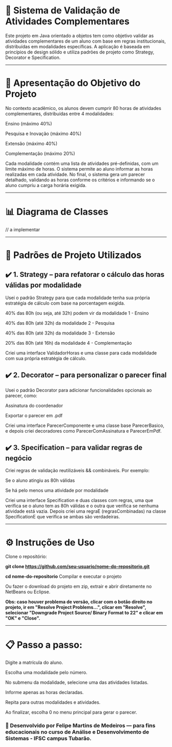 # 📌 Sistema de Validação de Atividades Complementares #

Este projeto em Java orientado a objetos tem como objetivo validar as atividades complementares de um aluno com base em regras institucionais, distribuídas em modalidades específicas. A aplicação é baseada em princípios de design sólido e utiliza padrões de projeto como Strategy, Decorator e Specification.

---

# 🚀 Apresentação do Objetivo do Projeto

No contexto acadêmico, os alunos devem cumprir 80 horas de atividades complementares, distribuídas entre 4 modalidades:

Ensino (máximo 40%)

Pesquisa e Inovação (máximo 40%)

Extensão (máximo 40%)

Complementação (máximo 20%)

Cada modalidade contém uma lista de atividades pré-definidas, com um limite máximo de horas. O sistema permite ao aluno informar as horas realizadas em cada atividade. No final, o sistema gera um parecer detalhado, validando as horas conforme os critérios e informando se o aluno cumpriu a carga horária exigida.

---

# 📊 Diagrama de Classes

// a implementar

---

# 📌 Padrões de Projeto Utilizados

## ✔️ 1. Strategy – para refatorar o cálculo das horas válidas por modalidade
Usei o padrão Strategy para que cada modalidade tenha sua própria estratégia de cálculo com base na porcentagem exigida.

40% das 80h (ou seja, até 32h) podem vir da modalidade 1 - Ensino

40% das 80h (até 32h) da modalidade 2 - Pesquisa

40% das 80h (até 32h) da modalidade 3 - Extensão

20% das 80h (até 16h) da modalidade 4 - Complementação

Criei uma interface ValidadorHoras e uma classe para cada modalidade com sua própria estratégia de cálculo.

## ✔️ 2. Decorator – para personalizar o parecer final
Usei o padrão Decorator para adicionar funcionalidades opcionais ao parecer, como:

Assinatura do coordenador

Exportar o parecer em .pdf

Criei uma interface ParecerComponente e uma classe base ParecerBasico, 
e depois criei decoradores como ParecerComAssinatura e ParecerEmPdf.

## ✔️ 3. Specification – para validar regras de negócio
Criei regras de validação reutilizáveis && combináveis. Por exemplo:

Se o aluno atingiu as 80h válidas

Se há pelo menos uma atividade por modalidade

Criei uma interface Specification e duas classes com regras, uma que verifica se o aluno tem
as 80h válidas e o outra que verifica se nenhuma atividade está vazia. Depois criei uma 
regraE (regrasCombinadas) na classe SpecificationE que verifica se ambas são verdadeiras.

---

# ⚙️ Instruções de Uso

Clone o repositório:

**git clone https://github.com/seu-usuario/nome-do-repositorio.git**

**cd nome-do-repositorio**
Compilar e executar o projeto

Ou fazer o download do projeto em zip, extrair e abrir diretamente no NetBeans ou Eclipse.

**Obs: caso houver problema de versão, clicar com o botão direito no projeto, ir em "Resolve Project Problems...", clicar em "Resolve", selecionar "Downgrade Project Source/ Binary Format to 22" e clicar em "OK" e "Close".**

---

# 📋 Passo a passo:

Digite a matrícula do aluno.

Escolha uma modalidade pelo número.

No submenu da modalidade, selecione uma das atividades listadas.

Informe apenas as horas declaradas.

Repita para outras modalidades e atividades.

Ao finalizar, escolha 0 no menu principal para gerar o parecer.

### 📌 Desenvolvido por Felipe Martins de Medeiros — para fins educacionais no curso de Análise e Desenvolvimento de Sistemas - IFSC campus Tubarão.

